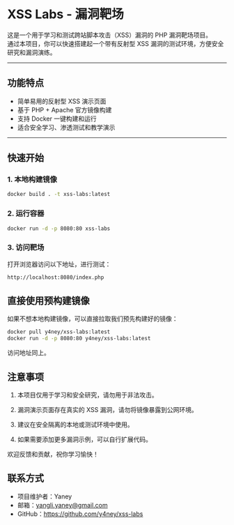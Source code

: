 # XSS Labs - 漏洞靶场

这是一个用于学习和测试跨站脚本攻击（XSS）漏洞的 PHP 漏洞靶场项目。  
通过本项目，你可以快速搭建起一个带有反射型 XSS 漏洞的测试环境，方便安全研究和漏洞演练。

---

## 功能特点

- 简单易用的反射型 XSS 演示页面
- 基于 PHP + Apache 官方镜像构建
- 支持 Docker 一键构建和运行
- 适合安全学习、渗透测试和教学演示

---

## 快速开始

### 1. 本地构建镜像

```bash
docker build . -t xss-labs:latest
```

### 2. 运行容器

```bash
docker run -d -p 8080:80 xss-labs
```

### 3. 访问靶场

打开浏览器访问以下地址，进行测试：

```bash
http://localhost:8080/index.php
```

## 直接使用预构建镜像

如果不想本地构建镜像，可以直接拉取我们预先构建好的镜像：

```bash
docker pull y4ney/xss-labs:latest
docker run -d -p 8080:80 y4ney/xss-labs:latest
```

访问地址同上。

## 注意事项

1. 本项目仅用于学习和安全研究，请勿用于非法攻击。

2. 漏洞演示页面存在真实的 XSS 漏洞，请勿将镜像暴露到公网环境。

3. 建议在安全隔离的本地或测试环境中使用。

4. 如果需要添加更多漏洞示例，可以自行扩展代码。

欢迎反馈和贡献，祝你学习愉快！

## 联系方式

- 项目维护者：Yaney
- 邮箱：yangli.yaney@gmail.com
- GitHub：<https://github.com/y4ney/xss-labs>
